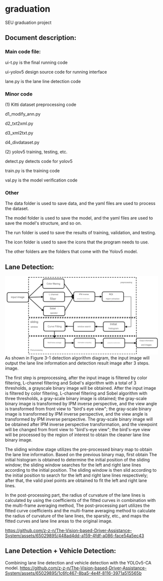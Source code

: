 # graduation
SEU graduation project

## Document description:

### Main code file:
  ui-t.py is the final running code
  
  ui-yolov5 design source code for running interface
  
  lane.py is the lane line detection code

### Minor code
(1) Kitti dataset preprocessing code
  
  d1_modify_ann.py
  
  d2_txt2xml.py
  
  d3_xml2txt.py
  
  d4_divdataset.py

(2) yolov5 training, testing, etc.
  
  detect.py detects code for yolov5
  
  train.py is the training code
  
  val.py is the model verification code

### Other
The data folder is used to save data, and the yaml files are used to process the dataset.

The model folder is used to save the model, and the yaml files are used to save the model's structure, and so on.

The run folder is used to save the results of training, validation, and testing.

The icon folder is used to save the icons that the program needs to use.

The other folders are the folders that come with the Yolov5 model.

## Lane Detection:
![Lane Detection Method](https://github.com/z-z-n/The-Vision-based-Driver-Assistance-System/blob/main/readme/LaneDetection.png)
As shown in Figure 3-1 detection algorithm diagram, the input image will output the lane line information and detection result image after 3 steps. image.

The first step is preprocessing, after the input image is filtered by color filtering, L-channel filtering and Sobel's algorithm with a total of 3 thresholds, a grayscale binary image will be obtained. After the input image is filtered by color filtering, L-channel filtering and Sobel algorithm with three thresholds, a gray-scale binary image is obtained; the gray-scale binary image is transformed by IPM inverse perspective, and the view angle is transformed from front view to "bird's eye view"; the gray-scale binary image is transformed by IPM inverse perspective, and the view angle is transformed by IPM inverse perspective. The gray-scale binary image will be obtained after IPM inverse perspective transformation, and the viewpoint will be changed from front view to "bird's-eye view"; the bird's-eye view will be processed by the region of interest to obtain the cleaner lane line binary image.

The sliding window stage utilizes the pre-processed binary map to obtain the lane line information. Based on the previous binary map, first obtain The initial histogram is obtained to determine the initial position of the sliding window; the sliding window searches for the left and right lane lines according to the initial position. The sliding window is then slid according to the initial position to search for the left and right lane lines respectively; after that, the valid pixel points are obtained to fit the left and right lane lines.

In the post-processing part, the radius of curvature of the lane lines is calculated by using the coefficients of the fitted curves in combination with the multi-frame averaging method, The post-processing part utilizes the fitted curve coefficients and the multi-frame averaging method to calculate the radius of curvature of the lane lines, the sparsity, etc., and maps the fitted curves and lane line areas to the original image.

https://github.com/z-z-n/The-Vision-based-Driver-Assistance-System/assets/65029895/448ad4dd-a159-4fdf-a086-face54a5ec43

## Lane Detection + Vehicle Detection:
Combining lane line detection and vehicle detection with the YOLOv5-CA model.
https://github.com/z-z-n/The-Vision-based-Driver-Assistance-System/assets/65029895/1c6fc467-8ba5-4e4f-8116-3971a515565b
